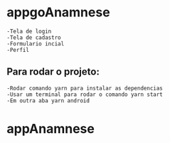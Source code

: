 # appgoAnamnese
    -Tela de login
    -Tela de cadastro
    -Formulario incial
    -Perfil

## Para rodar o projeto:
    -Rodar comando yarn para instalar as dependencias
    -Usar um terminal para rodar o comando yarn start
    -Em outra aba yarn android
# appAnamnese
